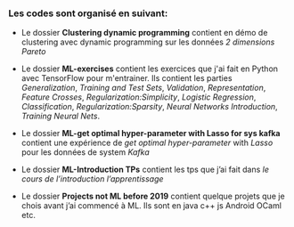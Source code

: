 ### Les codes sont organisé en suivant:

* Le dossier **Clustering dynamic programming** contient en démo de clustering avec dynamic programming sur les données *2 dimensions Pareto*

* Le dossier **ML-exercises** contient les exercices  que j'ai fait en Python avec TensorFlow pour m'entrainer. Ils contient les parties *Generalization*, *Training and Test Sets*, *Validation*, *Representation*, *Feature Crosses*, *Regularization:Simplicity*, *Logistic Regression*, *Classification*, *Regularization:Sparsity*, *Neural Networks Introduction*, *Training Neural Nets*.

* Le dossier **ML-get optimal hyper-parameter with Lasso for sys kafka** contient une expérience de *get optimal hyper-parameter* with *Lasso* pour les données de system *Kafka*

* Le dossier **ML-Introduction TPs** contient les tps que j’ai fait dans *le cours de l’introduction l’apprentissage* 

* Le dossier **Projects not ML before 2019** contient quelque projets que je chois avant j’ai commencé à ML. Ils sont en java c++ js Android  OCaml etc.
